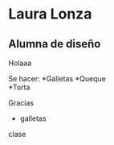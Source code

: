 # Laura Lonza
## Alumna de diseño 

Holaaa

Se hacer:
*Galletas
*Queque  
*Torta

Gracias
*  galletas

clase
